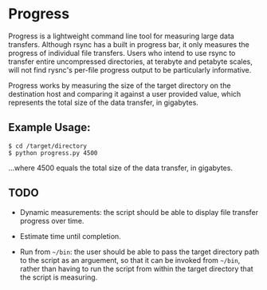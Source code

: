# Progress

Progress is a lightweight command line tool for measuring large data transfers. Although rsync has a built in progress bar, it only measures the progress of individual file transfers. Users who intend to use rsync to transfer entire uncompressed directories, at terabyte and petabyte scales, will not find rysnc's per-file progress output to be particularly informative.

Progress works by measuring the size of the target directory on the destination host and comparing it against a user provided value, which represents the total size of the data transfer, in gigabytes.

## Example Usage:

```
$ cd /target/directory
$ python progress.py 4500
```

...where 4500 equals the total size of the data transfer, in gigabytes.

## TODO

- Dynamic measurements: the script should be able to display file transfer progress over time.

- Estimate time until completion.

- Run from `~/bin`: the user should be able to pass the target directory path to the script as an arguement, so that it can be invoked from `~/bin`, rather than having to run the script from within the target directory that the script is measuring.
